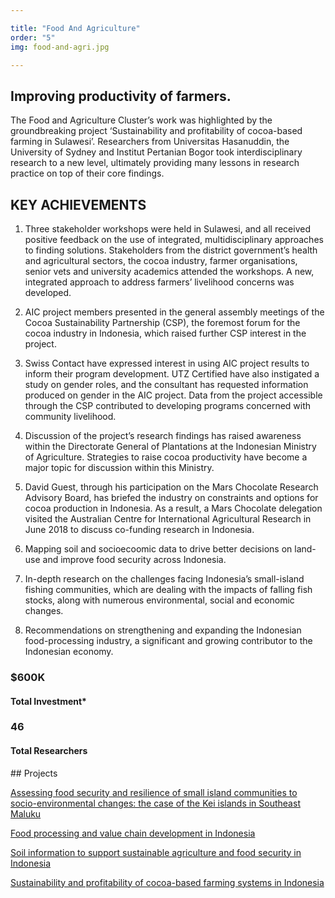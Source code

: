 ```yaml
---

title: "Food And Agriculture"
order: "5"
img: food-and-agri.jpg

---
```

<div id="top-target"></div>

## Improving productivity of farmers.

The Food and Agriculture Cluster’s work was highlighted by the groundbreaking project ‘Sustainability and profitability of cocoa-based farming in Sulawesi’. Researchers from Universitas Hasanuddin, the University of Sydney and Institut Pertanian Bogor took interdisciplinary research to a new level, ultimately providing many lessons in research practice on top of their core findings.<!--more-->

## KEY ACHIEVEMENTS 
1. Three stakeholder workshops were held in Sulawesi, and all received positive feedback on the use of integrated, multidisciplinary approaches to finding solutions. Stakeholders from the district government’s health and agricultural sectors, the cocoa industry, farmer organisations, senior vets and university academics attended the workshops. A new, integrated approach to address farmers’ livelihood concerns was developed. 

1. AIC project members presented in the general assembly meetings of the Cocoa Sustainability Partnership (CSP), the foremost forum for the cocoa industry in Indonesia, which raised further CSP interest in the project. 

1. Swiss Contact have expressed interest in using AIC project results to inform their program development. UTZ Certified have also instigated a study on gender roles, and the consultant has requested information produced on gender in the AIC project. Data from the project accessible through the CSP contributed to developing programs concerned with community livelihood. 

1. Discussion of the project’s research findings has raised awareness within the Directorate General of Plantations at the Indonesian Ministry of Agriculture. Strategies to raise cocoa productivity have become a major topic for discussion within this Ministry. 

1. David Guest, through his participation on the Mars Chocolate Research Advisory Board, has briefed the industry on constraints and options for cocoa production in Indonesia. As a result, a Mars Chocolate delegation visited the Australian Centre for International Agricultural Research in June 2018 to discuss co-funding research in Indonesia. 

1. Mapping soil and socioecoomic data to drive better decisions on land-use and improve food security across Indonesia. 

1. In-depth research on the challenges facing Indonesia’s small-island fishing communities, which are dealing with the impacts of falling fish stocks, along with numerous environmental, social and economic changes. 

1. Recommendations on strengthening and expanding the Indonesian food-processing industry, a significant and growing contributor to the Indonesian economy.

### $600K
#### Total Investment*

### 46
#### Total Researchers

<div id="bot-target"></div>
## Projects

[Assessing food security and resilience of small island communities to socio-environmental changes: the case of the Kei islands in Southeast Maluku](https://australiaindonesiacentre.org/projects/assessing-food-security-and-resilience-of-small-island-communities-to-socio-environmental-changes/)

[Food processing and value chain development in Indonesia](https://australiaindonesiacentre.org/projects/food-processing-and-value-chain-development-in-indonesia/)

[Soil information to support sustainable agriculture and food security in Indonesia](https://australiaindonesiacentre.org/projects/soil-information-to-support-sustainable-agriculture-and-food-security-in-indonesia/)

[Sustainability and profitability of cocoa-based farming systems in Indonesia](http://australiaindonesiacentre.org/projects/sustainability-profitability-cocoa-based-farming-systems-indonesia/)